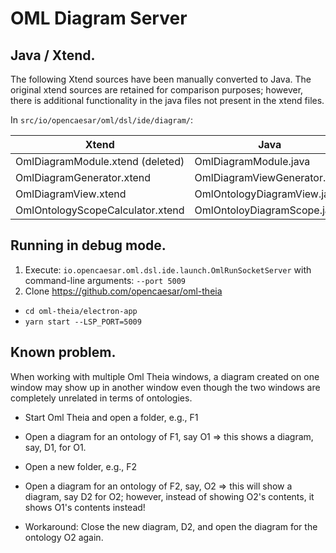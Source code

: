 # OML Diagram Server

## Java / Xtend.

The following Xtend sources have been manually converted to Java.
The original xtend sources are retained for comparison purposes; 
however, there is additional functionality in the java files not present in the xtend files.


In `src/io/opencaesar/oml/dsl/ide/diagram/`:

| Xtend | Java |
|-------|------|
| OmlDiagramModule.xtend (deleted) | OmlDiagramModule.java |
| OmlDiagramGenerator.xtend | OmlDiagramViewGenerator.java |
| OmlDiagramView.xtend | OmlOntologyDiagramView.java |
| OmlOntologyScopeCalculator.xtend | OmlOntoloyDiagramScope.java |

## Running in debug mode.

1) Execute: `io.opencaesar.oml.dsl.ide.launch.OmlRunSocketServer` with command-line arguments: `--port 5009`
2) Clone https://github.com/opencaesar/oml-theia
  * `cd oml-theia/electron-app`
  * `yarn start --LSP_PORT=5009`
  

## Known problem.

When working with multiple Oml Theia windows, a diagram created on one window may show up in another window even though
the two windows are completely unrelated in terms of ontologies.

- Start Oml Theia and open a folder, e.g., F1
- Open a diagram for an ontology of F1, say O1 => this shows a diagram, say, D1, for O1.

- Open a new folder, e.g., F2
- Open a diagram for an ontology of F2, say, O2 => this will show a diagram, say D2 for O2;
  however, instead of showing O2's contents, it shows O1's contents instead!
  

* Workaround: Close the new diagram, D2, and open the diagram for the ontology O2 again.
